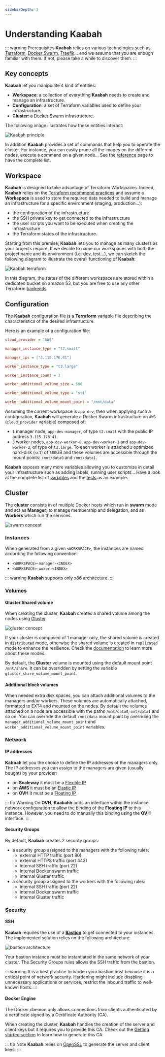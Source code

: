 ```yaml
---
sidebarDepth: 3
---
```


# Understanding Kaabah

::: warning Prerequisites 
**Kaabah** relies on various technologies such as [Terraform](https://www.terraform.io/), [Docker Swarm](https://docs.docker.com/engine/swarm/), [Traefik](https://traefik.io)... and we assume that you are enough familiar with them. If not, please take a while to discover them.
:::

## Key concepts

**Kaabah** let you manipulate 4 kind of entities:
* **Workspace**: a collection of everything **Kaabah** needs to create and manage an infrastructure.
* **Configuration**: a set of Terraform variables used to define your infrastructure.
* **Cluster**: a [Docker Swarm](https://docs.docker.com/engine/swarm/key-concepts/) infrastructure. 
  
The following image illustrates how these entities interact:

![Kaabah principle](../assets/kaabah-principle.svg)

In addition **Kaabah** provides a set of commands that help you to operate the cluster. For instance, you can easily prune all the images on the different nodes, execute a command on a given node... See the [reference](../reference/helper-commands) page to have the complete list.

## Workspace

**Kaabah** is designed to take advantage of Terraform Workspaces. Indeed, **Kaabah** relies on the [Terraform recommend practices](https://www.terraform.io/docs/enterprise/guides/recommended-practices/part1.html#the-recommended-terraform-workspace-structure) and assume a **Workspace** is used to store the required data needed to build and manage an infrastructure for a specific environment (staging, production...):
* the configuration of the infrastructure.
* the SSH private key to get connected to the infrastructure
* the user scripts you want to be executed when creating the infrastructure
* the Terraform states of the infrastructure.

Starting from this premise, **Kaabah** lets you to manage as many clusters as your projects require. If we decide to name our workspaces with both the project name and its environment (i.e. dev, test...), we can sketch the following diagram to illustrate the overall functioning of **Kaabah**:

![Kaabah terraform](../assets/kaabah-terraform.svg)

In this diagram, the states of the different workspaces are stored within a dedicated bucket on amazon S3, but you are free to use any other Terraform [backends](https://www.terraform.io/docs/backends/).

## Configuration

The **Kaabah** configuration file is a **Terraform** variable file describing the characteristics of the desired infrastructure.

Here is an example of a configuration file:

```ini
cloud_provider = "AWS"

manager_instance_type = "t2.small"

manager_ips = ["3.115.176.41"]

worker_instance_type = "t3.large"

worker_instance_count = 3

worker_additional_volume_size = 500

worker_additional_volume_type = "st1"

worker_additional_volume_mount_point = "/mnt/data"

```

Assuming the current workspace is `app-dev`, then when applying such a configuration, **Kaabah** will generate a Docker Swarm infrastructure on `AWS` (`cloud_provider` variable) composed of:
* `1` manager node, `app-dev-manager`, of type `t2.small` with the public IP address `3.115.176.41`.
* `3` worker nodes, `app-dev-worker-0`, `app-dev-worker-1` and `app-dev-worker-2`, of type of `t3.large`. To each worker is attached `2` optimized hard-disk (`sc1`) of `500`GB and these volumes are accessible through the mount points: `/mnt/data0` and `/mnt/data1`.

**Kaabah** exposes many more variables allowing you to customize in detail your infrastructure such as adding labels, running user scripts... Have a look at the complete list of [variables](../reference/configuration-variables.md) and the [tests](https://github.com/kalisio/kaabah/tree/master/tests) as an example.

## Cluster

The **cluster** consists in of multiple Docker hosts which run in **swarm** mode and act as **Manager**, to manage membership and delegation, and as **Workers** which run the services. 

![swarm concept](./../assets/kaabah-swarm.svg)

### Instances

When generated from a given `<WORKSPACE>`, the instances are named according the following convention:
-  `<WORKSPACE>-manager-<INDEX>`
-  `<WORKSPACE>-woker-<INDEX>`

::: warning
**Kaabah** supports only x86 architecture.
:::

### Volumes

#### Gluster Shared volume

When creating the cluster, **Kaabah** creates a shared volume among the nodes using [Gluster](https://www.gluster.org/). 

![gluster concept](../assets/kaabah-gluster.svg)

If your cluster is composed of 1 manager only, the shared volume is created in `distributed` mode, otherwise the shared volume is created in `replicated` mode to enhance the resilience. Check the [documentation](https://docs.gluster.org/en/latest/Administrator%20Guide/Setting%20Up%20Volumes/#creating-distributed-volumes) to learn more about these modes.

By default, the **Gluster** volume is mounted using the default mount point `/mnt/share`. It can be overridden by setting the variable `gluster_share_volume_mount_point`.

#### Additional block volumes

When needed extra disk spaces, you can attach additional volumes to the managers and/or workers. These volumes are automatically attached, formatted to [EXT4](https://en.wikipedia.org/wiki/Ext4) and mounted on the nodes. By default the volumes attached on a node are accessible with the paths `/mnt/data0`, `mnt/data1` and so on. You can override the default `/mnt/data` mount point by overriding the `manager_additional_volume_mount_point` and `worker_additional_volume_mount_point` variables.

### Network

#### IP addresses

**Kabbah** let you the choice to define the IP addresses of the managers only. The IP addresses you can assign to the managers are given (usually bought) by your provider:
* on **Scaleway** it must be a [Flexible IP](https://www.scaleway.com/en/faq/servers/network/#-What-is-a-flexible-IP-address)
* on **AWS** it must be an [Elastic IP](https://docs.aws.amazon.com/AWSEC2/latest/UserGuide/elastic-ip-addresses-eip.html)
* on **OVH** it must be a [Floating IP](https://www.ovhcloud.com/en/bare-metal/ip/)

::: tip Warning
On **OVH**, **Kaabahh** adds an interface within the instance network configuration to allow the binding of the **Floating IP** to this instance. However, you need to do manually this binding using the **OVH** interface.
:::

#### Security Groups

By default, **Kaabah** creates 2 security groups:
* a security group assigned to the managers with the following rules:
  * external HTTP traffic (port 80)
  * external HTTPS traffic (port 443)
  * internal SSH traffic (port 22)
  * internal Docker swarm traffic
  * internal Gluster traffic
* a security group assigned to the workers with the following rules:
  * internal SSH traffic (port 22)
  * internal Docker swarm traffic
  * internal Gluster traffic

### Security

#### SSH

**Kaabah** requires the use of a [**Bastion**](https://en.wikipedia.org/wiki/Bastion_host) to get connected to your instances.
The implemented solution relies on the following architecture:


![bastion architecture](./../assets/bastion-architecture.svg)


Your bastion instance must be instantiated in the same network of your cluster. The Security Groups rules allows the SSH traffic from the bastion.

::: warning
It is a best practice to harden your bastion host because it is a critical point of network security. Hardening might include disabling 
unnecessary applications or services, restrict the inbound traffic to well-known hosts.
:::

#### Docker Engine

The Docker daemon only allows connections from clients authenticated by a certificate signed by a Certificate Authority (CA). 

When creating the cluster, **Kaabah** handles the creation of the server and client keys but it requires you to provide this CA. Check out the [Getting started section](./getting-started.md) to learn how to generate this CA.

::: tip Note
**Kaabah** relies on [OpenSSL](https://www.openssl.org/) to generate the server and client keys.
:::

